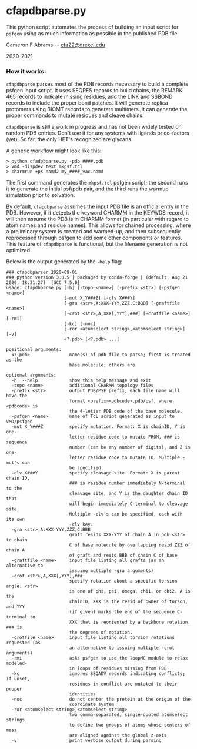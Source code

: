 # cfapdbparse.py

This python script automates the process of building an input script for `psfgen` using as much information as possible in the published PDB file.  

Cameron F Abrams -- cfa22@drexel.edu

2020-2021


### How it works:

`cfapdbparse` parses most of the PDB records necessary to build a complete psfgen input script.  It uses SEQRES records to build chains, the REMARK 465 records to indicate missing residues, and the LINK and SSBOND records to include the proper bond patches.  It will generate replica protomers using BIOMT records to generate multimers.  It can generate the proper commands to mutate residues and cleave chains.

`cfapdbparse` is still a work in progress and has not been widely tested on random PDB entries.  Don't use it for any systems with ligands or co-factors (yet).  So far, the only HET's recognized are glycans.

A generic workflow might look like this:

```
> python cfadpbparse.py -pdb ####.pdb
> vmd -dispdev text mkpsf.tcl
> charmrun +pX namd2 my_####_vac.namd
```

The first command generates the `mkpsf.tcl` psfgen script; the second runs it to generate the initial psf/pdb pair, and the third runs the warmup simulation prior to solvation.

By default, `cfapdbparse` assumes the input PDB file is an official entry in the PDB.  However, if it detects the keyword CHARMM in the KEYWDS record, it will then assume the PDB is in CHARMM format (in particular with regard to atom names and residue names).  This allows for chained processing, where a preliminary system is created and warmed-up, and then subsequently reprocessed through psfgen to add some other components or features.  This feature of `cfapdbparse` is functional, but the filename generation is not optimized.

Below is the output generated by the `-help` flag:
```
### cfapdbparser 2020-09-01
### python version 3.8.5 | packaged by conda-forge | (default, Aug 21 2020, 18:21:27)  [GCC 7.5.0]
usage: cfapdbparse.py [-h] [-topo <name>] [-prefix <str>] [-psfgen <name>]
                      [-mut X_Y###Z] [-clv X###Y]
                      [-gra <str>,A:XXX-YYY,ZZZ,C:BBB] [-graftfile <name>]
                      [-crot <str>,A,XXX[,YYY],###] [-crotfile <name>] [-rmi]
                      [-kc] [-noc]
                      [-ror <atomselect string>,<atomselect string>] [-v]
                      <?.pdb> [<?.pdb> ...]

positional arguments:
  <?.pdb>               name(s) of pdb file to parse; first is treated as the
                        base molecule; others are

optional arguments:
  -h, --help            show this help message and exit
  -topo <name>          additional CHARMM topology files
  -prefix <str>         output PDB/PSF prefix; each file name will have the
                        format <prefix><pdbcode>.pdb/psf, where <pdbcode> is
                        the 4-letter PDB code of the base molecule.
  -psfgen <name>        name of TcL script generated as input to VMD/psfgen
  -mut X_Y###Z          specify mutation. Format: X is chainID, Y is one-
                        letter residue code to mutate FROM, ### is sequence
                        number (can be any number of digits), and Z is one-
                        letter residue code to mutate TO. Multiple -mut's can
                        be specified.
  -clv X###Y            specify cleavage site. Format: X is parent chain ID,
                        ### is residue number immediately N-terminal to the
                        cleavage site, and Y is the daughter chain ID that
                        will begin immediately C-terminal to cleavage site.
                        Multiple -clv's can be specified, each with its own
                        -clv key.
  -gra <str>,A:XXX-YYY,ZZZ,C:BBB
                        graft resids XXX-YYY of chain A in pdb <str> to chain
                        C of base molecule by overlapping resid ZZZ of chain A
                        of graft and resid BBB of chain C of base
  -graftfile <name>     input file listing all grafts (as an alternative to
                        issuing multiple -gra arguments)
  -crot <str>,A,XXX[,YYY],###
                        specify rotation about a specific torsion angle. <str>
                        is one of phi, psi, omega, chi1, or chi2. A is the
                        chainID, XXX is the resid of owner of torson, and YYY
                        (if given) marks the end of the sequence C-terminal to
                        XXX that is reoriented by a backbone rotation. ### is
                        the degrees of rotation.
  -crotfile <name>      input file listing all torsion rotations requested (as
                        an alternative to issuing multiple -crot arguments)
  -rmi                  asks psfgen to use the loopMC module to relax modeled-
                        in loops of residues missing from PDB
  -kc                   ignores SEQADV records indicating conflicts; if unset,
                        residues in conflict are mutated to their proper
                        identities
  -noc                  do not center the protein at the origin of the
                        coordinate system
  -ror <atomselect string>,<atomselect string>
                        two comma-separated, single-quoted atomselect strings
                        to define two groups of atoms whose centers of mass
                        are aligned against the global z-axis
  -v                    print verbose output during parsing
```
